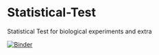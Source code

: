 # Statistical-Test
Statistical Test for biological experiments and extra

[![Binder](https://mybinder.org/badge_logo.svg)](https://mybinder.org/v2/gh/LuezhenYuan/Statistical-Test/main?labpath=statistical_test.ipynb)
